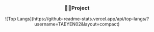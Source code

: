 <h3 align="center">👩‍💻Project</h3>
<div align="center">
  ![Top Langs](https://github-readme-stats.vercel.app/api/top-langs/?username=TAEYEN02&layout=compact)
</div>
<!--
**TAEYEN02/TAEYEN02** is a ✨ _special_ ✨ repository because its `README.md` (this file) appears on your GitHub profile.

Here are some ideas to get you started:

- 🔭 I’m currently working on ...
- 🌱 I’m currently learning ...
- 👯 I’m looking to collaborate on ...
- 🤔 I’m looking for help with ...
- 💬 Ask me about ...
- 📫 How to reach me: ...
- 😄 Pronouns: ...
- ⚡ Fun fact: ...
-->
